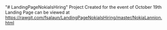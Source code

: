 "# LandingPageNokiaIsHiring" 
Project Created for the event of October 19th
Landing Page can be viewed at https://rawgit.com/fsalaun/LandingPageNokiaIsHiring/master/NokiaLannion.html
